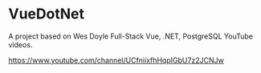 # VueDotNet

A project based on Wes Doyle Full-Stack Vue, .NET, PostgreSQL YouTube videos.

https://www.youtube.com/channel/UCfniixfhHqpIGbU7z2JCNJw
